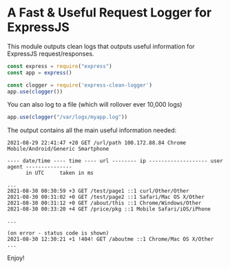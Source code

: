 # A Fast & Useful Request Logger for ExpressJS

This module outputs clean logs that outputs useful information for ExpressJS request/responses.

```javascript
const express = require("express")
const app = express()

const clogger = require('express-clean-logger')
app.use(clogger())

```

You can also log to a file (which will rollover ever 10,000 logs)

```javascript
app.use(clogger("/var/logs/myapp.log"))
```

The output contains all the main useful information needed:

```
2021-08-29 22:41:47 +20 GET /url/path 100.172.88.84 Chrome Mobile/Android/Generic Smartphone

---- date/time ---- time ---- url -------- ip ------------------- user agent ---------------
      in UTC     taken in ms

...
2021-08-30 00:30:59 +3 GET /test/page1 ::1 curl/Other/Other
2021-08-30 00:31:02 +0 GET /test/page2 ::1 Safari/Mac OS X/Other
2021-08-30 00:31:12 +0 GET /about/this ::1 Chrome/Windows/Other
2021-08-30 00:33:20 +4 GET /price/pkg ::1 Mobile Safari/iOS/iPhone

...

(on error - status code is shown)
2021-08-30 12:30:21 +1 !404! GET /aboutme ::1 Chrome/Mac OS X/Other
...

```

Enjoy!
